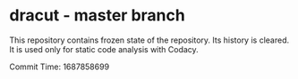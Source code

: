 # dracut - master branch

This repository contains frozen state of the repository.
Its history is cleared. It is used only for static code
analysis with Codacy.

Commit Time: 1687858699